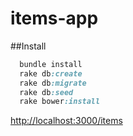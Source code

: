 # items-app

##Install
```ruby
  bundle install
  rake db:create
  rake db:migrate
  rake db:seed
  rake bower:install
``` 

[http://localhost:3000/items](http://localhost:3000/items)
